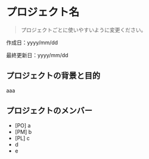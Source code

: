 # プロジェクト名


> プロジェクトごとに使いやすいように変更ください。


作成日：yyyy/mm/dd

最終更新日：yyyy/mm/dd


## プロジェクトの背景と目的

aaa


## プロジェクトのメンバー

- [PO] a
- [PM] b
- [PL] c
- d
- e
